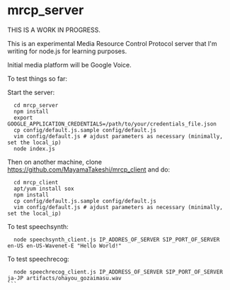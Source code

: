 # mrcp_server

THIS IS A WORK IN PROGRESS.

This is an experimental Media Resource Control Protocol server that I'm writing for node.js for learning purposes.


Initial media platform will be Google Voice.

To test things so far:

Start the server:

```
  cd mrcp_server
  npm install
  export GOOGLE_APPLICATION_CREDENTIALS=/path/to/your/credentials_file.json
  cp config/default.js.sample config/default.js
  vim config/default.js # ajdust parameters as necessary (minimally, set the local_ip)
  node index.js
```

Then on another machine, clone https://github.com/MayamaTakeshi/mrcp_client and do:

```
  cd mrcp_client
  apt/yum install sox
  npm install
  cp config/default.js.sample config/default.js
  vim config/default.js # ajdust parameters as necessary (minimally, set the local_ip)
```

To test speechsynth:

```
  node speechsynth_client.js IP_ADDRES_OF_SERVER SIP_PORT_OF_SERVER en-US en-US-Wavenet-E "Hello World!"
```

To test speechrecog:

````
  node speechrecog_client.js IP_ADDRESS_OF_SERVER SIP_PORT_OF_SERVER ja-JP artifacts/ohayou_gozaimasu.wav
```

